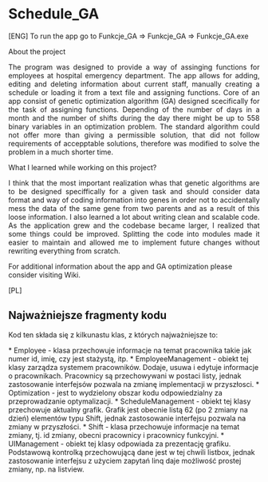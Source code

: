 # Schedule_GA
[ENG]
To run the app go to Funkcje_GA => Funkcje_GA => Funkcje_GA.exe

About the project

<p align="justify">The program was designed to provide a way of assinging functions for employees at hospital emergency department. The app allows for adding, editing and deleting information about current staff, manually creating a schedule or loading it from a text file and assigning functions. Core of an app consist of genetic optimization algorithm (GA) designed scecifically for the task of assigning functions. Depending of the number of days in a month and the number of shifts during the day there might be up to 558 binary variables in an optimization problem. The standard algorithm could not offer more than giving a permissible solution, that did not follow requirements of accepptable solutions, therefore was modified to solve the problem in a much shorter time.</p>

What I learned while working on this project? 

<p align="justify">I think that the most important realization whas that genetic algorithms are to be designed speciffically for a given task and should consider data format and way of coding information into genes in order not to accidentally mess the data of the same gene from two parents and as a result of this loose information. I also learned a lot about writing clean and scalable code. As the application grew and the codebase became larger, I realized that some things could be improved. Splitting the code into modules made it easier to maintain and allowed me to implement future changes without rewriting everything from scratch.

For additional information about the app and GA optimization please consider visiting Wiki.</p>

[PL]

## Najważniejsze fragmenty kodu

<p align="justify">Kod ten składa się z kilkunastu klas, z których najważniejsze to:</p>
* Employee - klasa przechowuje informacje na temat pracownika takie jak numer id, imię, czy jest stażystą, itp.
* EmployeeManagement - obiekt tej klasy zarządza systemem pracowników. Dodaje, usuwa i edytuje informacje o pracownikach. Pracownicy są przechowywani w postaci listy, jednak zastosowanie interfejsów pozwala na zmianę implementacji w przyszłosci.
* Optimization - jest to wydzielony obszar kodu odpowiedzialny za przeprowadzanie optymalizacji.
* ScheduleManagement - obiekt tej klasy przechowuje aktualny grafik. Grafik jest obecnie listą 62 (po 2 zmiany na dzień) elementów typu Shift, jednak zastosowanie interfejsu pozwala na zmiany w przyszłości.
* Shift - klasa przechowuje informacje na temat zmiany, tj. id zmiany, obecni pracownicy i pracownicy funkcyjni.
* UIManagement - obiekt tej klasy odpowiada za prezentację grafiku. Podstawową kontrolką przechowującą dane jest w tej chwili listbox, jednak zastosowanie interfejsu z użyciem zapytań linq daje możliwość prostej zmiany, np. na listview.


